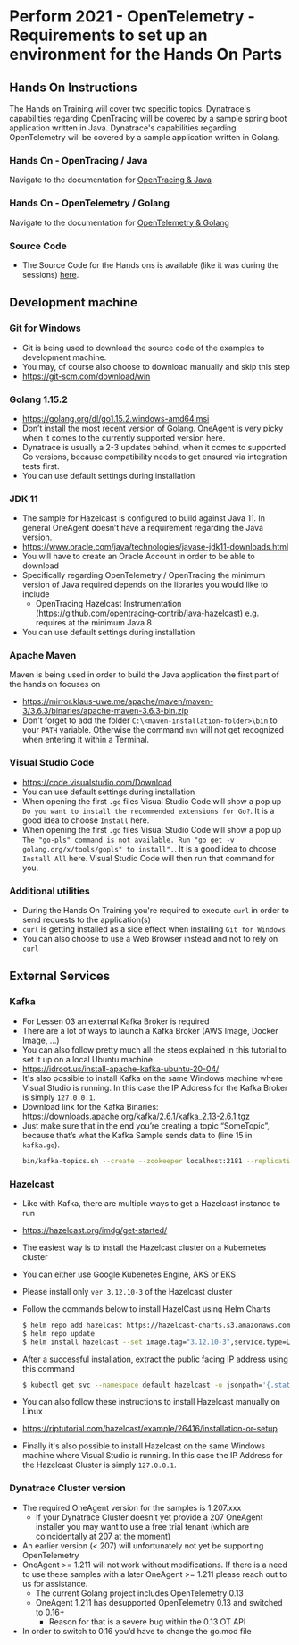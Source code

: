 # Perform 2021 - OpenTelemetry - Requirements to set up an environment for the Hands On Parts

## Hands On Instructions
The Hands on Training will cover two specific topics.
Dynatrace's capabilities regarding OpenTracing will be covered by a sample spring boot application written in Java.
Dynatrace's capabilities regarding OpenTelemetry will be covered by a sample application written in Golang.
### Hands On - OpenTracing / Java
Navigate to the documentation for [OpenTracing & Java](./content/02_OpenTracing/)
### Hands On - OpenTelemetry / Golang
Navigate to the documentation for [OpenTelemetry & Golang](./content/03_OpenTelemetry/)
### Source Code
* The Source Code for the Hands ons is available (like it was during the sessions) [here](https://github.com/Dynatrace-APAC/vhot2021]).

## Development machine

### Git for Windows
* Git is being used to download the source code of the examples to development machine.
* You may, of course also choose to download manually and skip this step
* https://git-scm.com/download/win
### Golang 1.15.2
*	https://golang.org/dl/go1.15.2.windows-amd64.msi
*	Don’t install the most recent version of Golang. OneAgent is very picky when it comes to the currently supported version here.
* Dynatrace is usually a 2-3 updates behind, when it comes to supported Go versions, because compatibility needs to get ensured via integration tests first.
* You can use default settings during installation
### JDK 11
* The sample for Hazelcast is configured to build against Java 11. In general OneAgent doesn’t have a requirement regarding the Java version.
* https://www.oracle.com/java/technologies/javase-jdk11-downloads.html
* You will have to create an Oracle Account in order to be able to download
* Specifically regarding OpenTelemetry / OpenTracing the minimum version of Java required depends on the libraries you would like to include
  * OpenTracing Hazelcast Instrumentation (https://github.com/opentracing-contrib/java-hazelcast) e.g. requires at the minimum Java 8
* You can use default settings during installation
### Apache Maven
Maven is being used in order to build the Java application the first part of the hands on focuses on
* https://mirror.klaus-uwe.me/apache/maven/maven-3/3.6.3/binaries/apache-maven-3.6.3-bin.zip
* Don't forget to add the folder `C:\<maven-installation-folder>\bin` to your `PATH` variable. Otherwise the command `mvn` will not get recognized when entering it within a Terminal.
### Visual Studio Code
* https://code.visualstudio.com/Download
* You can use default settings during installation
* When opening the first `.go` files Visual Studio Code will show a pop up `Do you want to install the recommended extensions for Go?`. It is a good idea to choose `Install` here.
* When opening the first `.go` files Visual Studio Code will show a pop up `The "go-pls" command is not available. Run "go get -v golang.org/x/tools/gopls" to install".`. It is a good idea to choose `Install All` here. Visual Studio Code will then run that command for you.
### Additional utilities
* During the Hands On Training you're required to execute `curl` in order to send requests to the application(s)
* `curl` is getting installed as a side effect when installing `Git for Windows`
* You can also choose to use a Web Browser instead and not to rely on `curl`

## External Services

### Kafka
* For Lessen 03 an external Kafka Broker is required
* There are a lot of ways to launch a Kafka Broker (AWS Image, Docker Image, …)
* You can also follow pretty much all the steps explained in this tutorial to set it up on a local Ubuntu machine
* https://idroot.us/install-apache-kafka-ubuntu-20-04/
* It's also possible to install Kafka on the same Windows machine where Visual Studio is running. In this case the IP Address for the Kafka Broker is simply `127.0.0.1`.
* Download link for the Kafka Binaries: https://downloads.apache.org/kafka/2.6.1/kafka_2.13-2.6.1.tgz
* Just make sure that in the end you’re creating a topic “SomeTopic”, because that’s what the Kafka Sample sends data to (line 15 in `kafka.go`).
  ```bash
  bin/kafka-topics.sh --create --zookeeper localhost:2181 --replication-factor 1 --partitions 1 --topic SomeTopic`
  ```
### Hazelcast
* Like with Kafka, there are multiple ways to get a Hazelcast instance to run
* https://hazelcast.org/imdg/get-started/
* The easiest way is to install the Hazelcast cluster on a Kubernetes cluster
* You can either use Google Kubenetes Engine, AKS or EKS
* Please install only `ver 3.12.10-3` of the Hazelcast cluster
* Follow the commands below to install HazelCast using Helm Charts
  ```bash
  $ helm repo add hazelcast https://hazelcast-charts.s3.amazonaws.com/
  $ helm repo update
  $ helm install hazelcast --set image.tag="3.12.10-3",service.type=LoadBalancer,service.clusterIP="" hazelcast/hazelcast
  ```
* After a successful installation, extract the public facing IP address using this command
  ```bash
  $ kubectl get svc --namespace default hazelcast -o jsonpath='{.status.loadBalancer.ingress[0].ip}
  ```
* You can also follow these instructions to install Hazelcast manually on Linux
* https://riptutorial.com/hazelcast/example/26416/installation-or-setup

* Finally it's also possible to install Hazelcast on the same Windows machine where Visual Studio is running. In this case the IP Address for the Hazelcast Cluster is simply `127.0.0.1`.

### Dynatrace Cluster version
* The required OneAgent version for the samples is 1.207.xxx
  * If your Dynatrace Cluster doesn’t yet provide a 207 OneAgent installer you may want to use a free trial tenant (which are coincidentally at 207 at the moment)
* An earlier version (< 207) will unfortunately not yet be supporting OpenTelemetry
* OneAgent >= 1.211 will not work without modifications. If there is a need to use these samples with a later OneAgent >= 1.211 please reach out to us for assistance.
  * The current Golang project includes OpenTelemetry 0.13
  * OneAgent 1.211 has desupported OpenTelemetry 0.13 and switched to 0.16+
    * Reason for that is a severe bug within the 0.13 OT API
* In order to switch to 0.16 you’d have to change the go.mod file

